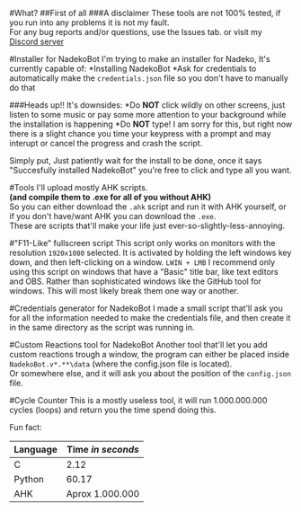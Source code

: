 #What?
##First of all
###A disclaimer
These tools are not 100% tested, if you run into any problems it is not my fault.  
For any bug reports and/or questions, use the Issues tab. or visit my [Discord server](https://discord.gg/sbZgha2)

#Installer for NadekoBot
I'm trying to make an installer for Nadeko, It's currently capable of:
*Installing NadekoBot
*Ask for credentials to automatically make the `credentials.json` file so you don't have to manually do that

###Heads up!!
It's downsides:
*Do **NOT** click wildly on other screens, just listen to some music or pay some more attention to your background while the installation is happening
*Do **NOT** type! I am sorry for this, but right now there is a slight chance you time your keypress with a prompt and may interupt or cancel the progress and crash the script.

Simply put, Just patiently wait for the install to be done, once it says "Succesfully installed NadekoBot" you're free to click and type all you want.

#Tools
I'll upload mostly AHK scripts.  
**(and compile them to .exe for all of you without AHK)**  
So you can either download the `.ahk` script and run it with AHK yourself, or if you don't have/want AHK you can download the `.exe`.  
These are scripts that'll make your life just ever-so-slightly-less-annoying.

#"F11-Like" fullscreen script
This script only works on monitors with the resolution `1920x1080` selected.
It is activated by holding the left windows key down, and then left-clicking on a window. `LWIN + LMB`
I recommend only using this script on windows that have a "Basic" title bar, like text editors and OBS.
Rather than sophisticated windows like the GitHub tool for windows. This will most likely break them one way or another.

#Credentials generator for NadekoBot
I made a small script that'll ask you for all the information needed to make the credentials file, and then create it in the same directory as the script was running in.

#Custom Reactions tool for NadekoBot
Another tool that'll let you add custom reactions trough a window, the program can either be placed inside `NadekoBot.v*.**\data` (where the config.json file is located).  
Or somewhere else, and it will ask you about the position of the `config.json` file.

#Cycle Counter
This is a mostly useless tool, it will run 1.000.000.000 cycles (loops) and return you the time spend doing this.

Fun fact:

Language | Time *in seconds* 
--- | --- 
C | 2.12 
Python | 60.17 
AHK | Aprox 1.000.000 
